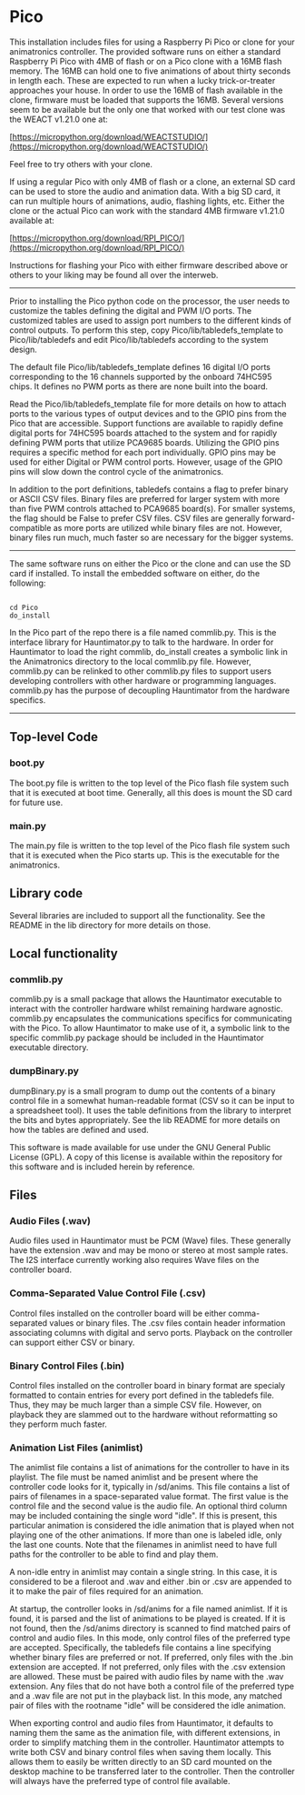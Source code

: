 <!-- john Tue Apr  2 07:11:17 AM PDT 2024 -->
<!-- This software is made available for use under the GNU General Public License (GPL). -->
<!-- A copy of this license is available within the repository for this software and is -->
<!-- included herein by reference. -->


# Pico

This installation includes files for using a Raspberry Pi Pico or
clone for your animatronics controller.  The provided software
runs on either a standard Raspberry Pi Pico with 4MB of flash or
on a Pico clone with a 16MB flash memory.  The 16MB can hold
 one to five animations of about
thirty seconds in length each.  These are expected to run when a lucky
trick-or-treater approaches your house.  In order to use the 16MB of
flash available in the clone, firmware must be loaded that supports
the 16MB.  Several versions seem to be available but the only one
that worked with our test clone was the WEACT v1.21.0 one at:

[https://micropython.org/download/WEACTSTUDIO/](https://micropython.org/download/WEACTSTUDIO/)

Feel free to try others with your clone.

If using a regular Pico with only 4MB of flash
or a clone, an external SD card can be used to store the audio and
animation data.  With a big SD card, it can run multiple hours of
animations, audio, flashing lights, etc.  Either the clone or the actual Pico can work with the
standard 4MB firmware v1.21.0 available at:

[https://micropython.org/download/RPI_PICO/](https://micropython.org/download/RPI_PICO/)

Instructions for flashing your Pico with either firmware described above or
others to your liking may be found all over the interweb.

***

Prior to installing the Pico python code on the processor, the user needs to customize the
tables defining the digital and PWM I/O ports.  The customized tables are used to assign
port numbers to the different kinds of control outputs.  To perform this step, copy
Pico/lib/tabledefs_template to Pico/lib/tabledefs and edit Pico/lib/tabledefs according
to the system design.

The default file Pico/lib/tabledefs_template defines 16 digital I/O ports corresponding to
the 16 channels supported by the onboard 74HC595 chips.  It defines no PWM ports as there
are none built into the board.

Read the Pico/lib/tabledefs_template file for more details on how to attach ports to the
various types of output devices and to the GPIO pins from the Pico that are accessible.
Support functions are available to rapidly define digital ports for 74HC595 boards
attached to the system and for rapidly defining PWM ports that utilize PCA9685 boards.
Utilizing the GPIO pins requires a specific method for each port individually.  GPIO
pins may be used for either Digital or PWM control ports.  However, usage of the GPIO
pins will slow down the control cycle of the animatronics.

In addition to the port definitions, tabledefs contains a flag to prefer binary or
ASCII CSV files.  Binary files are preferred for larger system with more than five
PWM controls attached to PCA9685 board(s).  For smaller systems, the flag should be
False to prefer CSV files.  CSV files are generally forward-compatible as more ports
are utilized while binary files are not.  However, binary files run much, much faster
so are necessary for the bigger systems.

***

The same software runs on either the Pico or the clone and can use
the SD card if installed.  To install the embedded software on either,
do the following:

~~~

cd Pico
do_install

~~~

In the Pico part of the repo there is a file named commlib.py.  This
is the interface library for Hauntimator.py to talk to the hardware.
In order for Hauntimator to load the right commlib, do_install creates a
symbolic link in the Animatronics directory to the local commlib.py file.
However, commlib.py can be relinked to other commlib.py files to support
users developing controllers with other
hardware or programming languages.  commlib.py has the purpose of
decoupling Hauntimator from the hardware specifics.

***

## Top-level Code

### boot.py

The boot.py file is written to the top level of the Pico flash file
system such that it is executed at boot time.  Generally, all this
does is mount the SD card for future use.

### main.py

The main.py file is written to the top level of the Pico flash file
system such that it is executed when the Pico starts up.  This is the
executable for the animatronics.

## Library code

Several libraries are included to support all the functionality.
See the README in the lib directory for more details on those.

## Local functionality

### commlib.py

commlib.py is a small package that allows the Hauntimator executable to
interact with the controller hardware whilst remaining hardware agnostic.
commlib.py encapsulates the communications specifics for communicating
with the Pico.  To allow Hauntimator to make use of it, a symbolic link
to the specific commlib.py package should be included in the Hauntimator
executable directory.

### dumpBinary.py

dumpBinary.py is a small program to dump out the contents of a binary
control file in a somewhat human-readable format (CSV so it can be
input to a spreadsheet tool).  It uses the table definitions from the
library to interpret the bits and bytes appropriately.  See the lib
README for more details on how the tables are defined and used.

This software is made available for use under the GNU General Public License (GPL).
A copy of this license is available within the repository for this software and is
included herein by reference.

## Files

### Audio Files (.wav)

Audio files used in Hauntimator must be PCM (Wave) files.  These generally have the extension .wav and
may be mono or stereo at most sample rates.  The I2S interface currently working also requires Wave files
on the controller board.

### Comma-Separated Value Control File (.csv)

Control files installed on the controller board will be either comma-separated values or binary files.
The .csv files contain header information associating columns with digital and servo ports.  Playback
on the controller can support either CSV or binary.

### Binary Control Files (.bin)

Control files installed on the controller board in binary format are specialy formatted to contain entries
for every port defined in the tabledefs file.  Thus, they may be much larger than a simple CSV file.
However, on playback they are slammed out to the hardware without reformatting so they perform much faster.

### Animation List Files (animlist)

The animlist file contains a list of animations for the controller to have in its playlist.  The file must
be named animlist and be present where the controller code looks for it, typically in /sd/anims.  This file
contains a list of pairs of filenames in a space-separated value format.  The first value is the control file
and the second value is the audio file.  An optional third column may be included containing the
single word "idle".  If this is present, this particular animation is considered the idle animation that is
played when not playing one of the other animations.  If more than one is labeled idle, only the last one
counts.  Note that the filenames in animlist need to have full paths for the controller to be able to find
and play them.

A non-idle entry in animlist may contain a single string.  In this case, it is considered to be a fileroot
and .wav and either .bin or .csv are appended to it to make the pair of files required for an animation.

At startup, the controller looks in /sd/anims for a file named animlist.  If it is found, it is parsed and
the list of animations to be played is created.  If it is not found, then the /sd/anims directory is scanned
to find matched pairs of control and audio files.  In this mode, only control files of the preferred type
are accepted.  Specifically, the tabledefs file contains a line specifying whether binary files are preferred
or not.  If preferred, only files with the .bin extension are accepted.  If not preferred, only files with
the .csv extension are allowed.  These must be paired with audio files by name with the .wav extension.  Any
files that do not have both a control file of the preferred type and a .wav file are not put in the playback list.
In this mode, any matched pair of files with the rootname "idle" will be considered the idle animation.

When exporting control and audio files from Hauntimator, it defaults to naming them the same as the animation
file, with different extensions, in order to simplify matching them in the controller.  Hauntimator attempts
to write both CSV and binary control files when saving them locally.  This allows them to easily be written
directly to an SD card mounted on the desktop machine to be transferred later to the controller.  Then the
controller will always have the preferred type of control file available.


